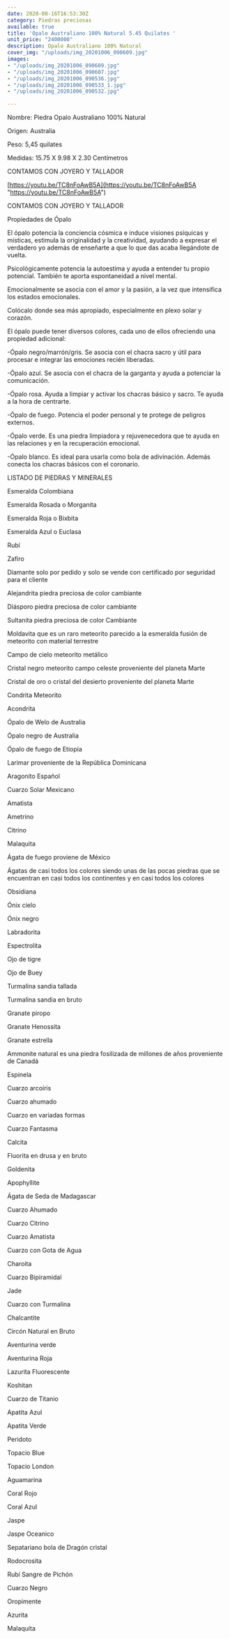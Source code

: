 ```yaml
---
date: 2020-08-16T16:53:30Z
category: Piedras preciosas
available: true
title: 'Opalo Australiano 100% Natural 5.45 Quilates '
unit_price: "2400000"
description: Opalo Australiano 100% Natural
cover_img: "/uploads/img_20201006_090609.jpg"
images:
- "/uploads/img_20201006_090609.jpg"
- "/uploads/img_20201006_090607.jpg"
- "/uploads/img_20201006_090536.jpg"
- "/uploads/img_20201006_090533_1.jpg"
- "/uploads/img_20201006_090532.jpg"

---
```

Nombre: Piedra Opalo Australiano 100% Natural

Origen: Australia

Peso: 5,45 quilates

Medidas: 15.75 X 9.98 X 2.30 Centímetros

CONTAMOS CON JOYERO Y TALLADOR

[https://youtu.be/TC8nFoAwB5A](https://youtu.be/TC8nFoAwB5A "https://youtu.be/TC8nFoAwB5A")

CONTAMOS CON JOYERO Y TALLADOR

Propiedades de Ópalo

El ópalo potencia la conciencia cósmica e induce visiones psíquicas y místicas, estimula la originalidad y la creatividad, ayudando a expresar el verdadero yo además de enseñarte a que lo que das acaba llegándote de vuelta.

Psicológicamente potencia la autoestima y ayuda a entender tu propio potencial. También te aporta espontaneidad a nivel mental.

Emocionalmente se asocia con el amor y la pasión, a la vez que intensifica los estados emocionales.

Colócalo donde sea más apropiado, especialmente en plexo solar y corazón.

El ópalo puede tener diversos colores, cada uno de ellos ofreciendo una propiedad adicional:

\-Ópalo negro/marrón/gris. Se asocia con el chacra sacro y útil para procesar e integrar las emociones recién liberadas.

\-Ópalo azul. Se asocia con el chacra de la garganta y ayuda a potenciar la comunicación.

\-Ópalo rosa. Ayuda a limpiar y activar los chacras básico y sacro. Te ayuda a la hora de centrarte.

\-Ópalo de fuego. Potencia el poder personal y te protege de peligros externos.

\-Ópalo verde. Es una piedra limpiadora y rejuvenecedora que te ayuda en las relaciones y en la recuperación emocional.

\-Ópalo blanco. Es ideal para usarla como bola de adivinación. Además conecta los chacras básicos con el coronario.

LISTADO DE PIEDRAS Y MINERALES

Esmeralda Colombiana

Esmeralda Rosada o Morganita

Esmeralda Roja o Bixbita

Esmeralda Azul o Euclasa

Rubí

Zafiro

Diamante solo por pedido y solo se vende con certificado por seguridad para el cliente

Alejandrita piedra preciosa de color cambiante

Diásporo piedra preciosa de color cambiante

Sultanita piedra preciosa de color Cambiante

Moldavita que es un raro meteorito parecido a la esmeralda fusión de meteorito con material terrestre

Campo de cielo meteorito metálico

Cristal negro meteorito campo celeste proveniente del planeta Marte

Cristal de oro o cristal del desierto proveniente del planeta Marte

Condrita Meteorito

Acondrita

Ópalo de Welo de Australia

Ópalo negro de Australia

Ópalo de fuego de Etiopía

Larimar proveniente de la República Dominicana

Aragonito Español

Cuarzo Solar Mexicano

Amatista

Ametrino

Citrino

Malaquita

Ágata de fuego proviene de México

Ágatas de casi todos los colores siendo unas de las pocas piedras que se encuentran en casi todos los continentes y en casi todos los colores

Obsidiana

Ónix cielo

Ónix negro

Labradorita

Espectrolita

Ojo de tigre

Ojo de Buey

Turmalina sandia tallada

Turmalina sandia en bruto

Granate piropo

Granate Henossita

Granate estrella

Ammonite natural es una piedra fosilizada de millones de años proveniente de Canadá

Espinela

Cuarzo arcoíris

Cuarzo ahumado

Cuarzo en variadas formas

Cuarzo Fantasma

Calcita

Fluorita en drusa y en bruto

Goldenita

Apophyllite

Ágata de Seda de Madagascar

Cuarzo Ahumado

Cuarzo Citrino

Cuarzo Amatista

Cuarzo con Gota de Agua

Charoita

Cuarzo Bipiramidal

Jade

Cuarzo con Turmalina

Chalcantite

Circón Natural en Bruto

Aventurina verde

Aventurina Roja

Lazurita Fluorescente

Koshitan

Cuarzo de Titanio

Apatita Azul

Apatita Verde

Peridoto

Topacio Blue

Topacio London

Aguamarina

Coral Rojo

Coral Azul

Jaspe

Jaspe Oceanico

Sepatariano bola de Dragón cristal

Rodocrosita

Rubí Sangre de Pichón

Cuarzo Negro

Oropimente

Azurita

Malaquita